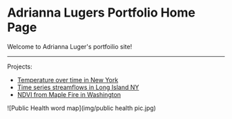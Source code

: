 # Adrianna Lugers Portfolio Home Page

Welcome to Adrianna Luger's portfoilio site!

***

Projects:
  * [Temperature over time in New York](https://adriannaluger.github.io/notebooks/ny-temp.html)
  * [Time series streamflows in Long Island NY](https://adriannaluger.github.io/notebooks/timeseries-ny.html)
  * [NDVI from Maple Fire in Washington](http://bootcamp-03-raster-data-Adriannaluger.ndvi_maple.html)

![Public Health word map](img/public health pic.jpg)


